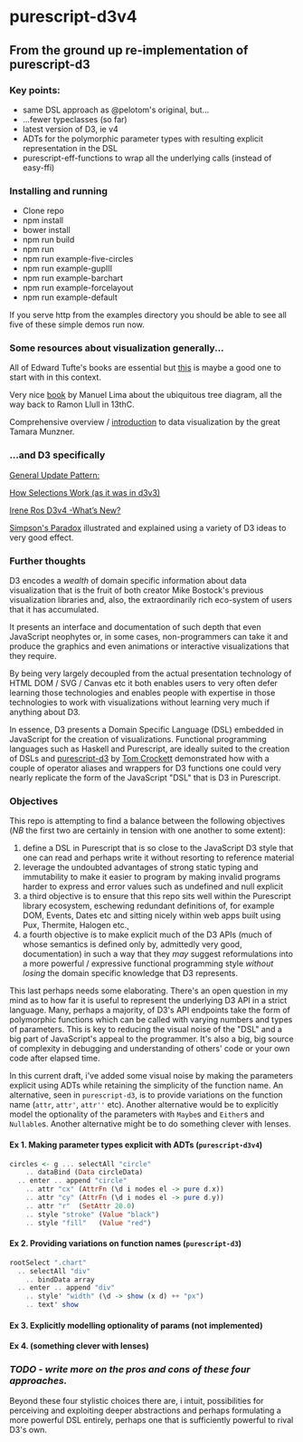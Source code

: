 # purescript-d3v4
## From the ground up re-implementation of purescript-d3

### Key points:

* same DSL approach as @pelotom's original, but...
* ...fewer typeclasses (so far)
* latest version of D3, ie v4
* ADTs for the polymorphic parameter types with resulting explicit representation in the DSL
* purescript-eff-functions to wrap all the underlying calls (instead of easy-ffi)

### Installing and running

* Clone repo
* npm install
* bower install
* npm run build
* npm run
* npm run example-five-circles
* npm run example-gupIII
* npm run example-barchart
* npm run example-forcelayout
* npm run example-default

If you serve http from the examples directory you should be able to see all five of these simple demos run now.

### Some resources about visualization generally...

All of Edward Tufte's books are essential but [this](https://www.amazon.com/Envisioning-Information-Edward-R-Tufte/dp/0961392118) is maybe a good one to start with  in this context.

Very nice [book](https://www.amazon.com/Book-Trees-Visualizing-Branches-Knowledge/dp/1616892188) by Manuel Lima about the ubiquitous tree diagram, all the way back to Ramon Llull in 13thC.

Comprehensive overview / [introduction](https://www.amazon.com/Visualization-Analysis-Design-Peters-Series/dp/1466508914) to data visualization by the great Tamara Munzner.

### ...and D3 specifically

[General Update Pattern:](http://bl.ocks.org/mbostock/3808234)

[How Selections Work (as it was in d3v3)](https://bost.ocks.org/mike/selection/)

[Irene Ros D3v4 -What’s New?](https://iros.github.io/d3-v4-whats-new/)

[Simpson's Paradox](http://vudlab.com/simpsons/) illustrated and explained using a variety of D3 ideas to very good effect.

### Further thoughts

D3 encodes a _wealth_ of domain specific information about data visualization that is the fruit of both creator Mike Bostock's previous visualization libraries and, also, the extraordinarily rich eco-system of users that it has accumulated.

It presents an interface and documentation of such depth that even JavaScript neophytes or, in some cases, non-programmers can take it and produce the graphics and even animations or interactive visualizations that they require.

By being very largely decoupled from the actual presentation technology of HTML DOM / SVG / Canvas etc it both enables users to very often defer learning those technologies and enables people with expertise in those technologies to work with visualizations without learning very much if anything about D3.

In essence, D3 presents a Domain Specific Language (DSL) embedded in JavaScript for the creation of visualizations. Functional programming languages such as Haskell and Purescript, are ideally suited to the creation of DSLs and [purescript-d3](https://github.com/pelotom/purescript-d3) by [Tom Crockett](https://github.com/pelotom) demonstrated how with a couple of operator aliases and wrappers for D3 functions one could very nearly replicate the form of the JavaScript "DSL" that is D3 in Purescript.

### Objectives

This repo is attempting to find a balance between the following objectives (*NB* the first two are certainly in tension with one another to some extent):

1. define a DSL in Purescript that is so close to the JavaScript D3 style that one can read and perhaps write it without resorting to reference material
2. leverage the undoubted advantages of strong static typing and immutability to make it easier to program by making invalid programs harder to express and error values such as undefined and null explicit
3. a third objective is to ensure that this repo sits well within the Purescript library ecosystem, eschewing redundant definitions of, for example DOM, Events, Dates etc and sitting nicely within web apps built using Pux, Thermite, Halogen etc.˛
4. a fourth objective is to make explicit much of the D3 APIs (much of whose semantics is defined only by, admittedly very good, documentation) in such a way that they _may_ suggest reformulations into a more powerful / expressive functional programming style *without losing* the domain specific knowledge that D3 represents.

This last perhaps needs some elaborating. There's an open question in my mind as to how far it is useful to represent the underlying D3 API in a strict language. Many, perhaps a majority, of D3's API endpoints take the form of polymorphic functions which can be called with varying numbers and types of parameters. This is key to reducing the visual noise of the "DSL" and a big part of JavaScript's appeal to the programmer. It's also a big, big source of complexity in debugging and understanding of others' code or your own code after elapsed time.

In this current draft, i've added some visual noise by making the parameters explicit using ADTs while retaining the simplicity of the function name. An alternative, seen in `purescript-d3`, is to provide variations on the function name (`attr`, `attr'`, `attr''` etc). Another alternative would be to explicitly model the optionality of the parameters with `Maybe`s and `Either`s and `Nullable`s. Another alternative might be to do something clever with lenses.

#### Ex 1. Making parameter types explicit with ADTs (`purescript-d3v4`)

  ``` haskell
  circles <- g ... selectAll "circle"
      .. dataBind (Data circleData)
    .. enter .. append "circle"
      .. attr "cx" (AttrFn (\d i nodes el -> pure d.x))
      .. attr "cy" (AttrFn (\d i nodes el -> pure d.y))
      .. attr "r"  (SetAttr 20.0)
      .. style "stroke" (Value "black")
      .. style "fill"   (Value "red")
   ```


#### Ex 2. Providing variations on function names (`purescript-d3`)

  ``` haskell
  rootSelect ".chart"
    .. selectAll "div"
      .. bindData array
    .. enter .. append "div"
      .. style' "width" (\d -> show (x d) ++ "px")
      .. text' show
   ```


#### Ex 3. Explicitly modelling optionality of params (not implemented)


#### Ex 4. (something clever with lenses)


### _TODO - write more on the pros and cons of these four approaches._

Beyond these four stylistic choices there are, i intuit, possibilities for perceiving and exploiting deeper abstractions and perhaps formulating a more powerful DSL entirely, perhaps one that is sufficiently powerful to rival D3's own.
